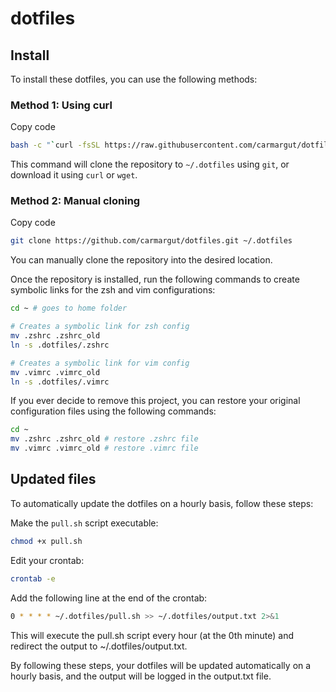 # dotfiles


## Install
To install these dotfiles, you can use the following methods:



### Method 1: Using curl
Copy code
```bash
bash -c "`curl -fsSL https://raw.githubusercontent.com/carmargut/dotfiles/master/install.sh`"
```
This command will clone the repository to `~/.dotfiles` using `git`, or download it using `curl` or `wget`.

### Method 2: Manual cloning


Copy code
```bash
git clone https://github.com/carmargut/dotfiles.git ~/.dotfiles
```
You can manually clone the repository into the desired location.





Once the repository is installed, run the following commands to create symbolic links for the zsh and vim configurations:

```bash
cd ~ # goes to home folder

# Creates a symbolic link for zsh config
mv .zshrc .zshrc_old
ln -s .dotfiles/.zshrc

# Creates a symbolic link for vim config
mv .vimrc .vimrc_old
ln -s .dotfiles/.vimrc
```

If you ever decide to remove this project, you can restore your original configuration files using the following commands:

```bash
cd ~ 
mv .zshrc .zshrc_old # restore .zshrc file
mv .vimrc .vimrc_old # restore .vimrc file

```


## Updated files
To automatically update the dotfiles on a hourly basis, follow these steps:


Make the `pull.sh` script executable:

```bash
chmod +x pull.sh 
```
Edit your crontab:
```bash
crontab -e
```

Add the following line at the end of the crontab:
```bash
0 * * * * ~/.dotfiles/pull.sh >> ~/.dotfiles/output.txt 2>&1
```
This will execute the pull.sh script every hour (at the 0th minute) and redirect the output to ~/.dotfiles/output.txt.

By following these steps, your dotfiles will be updated automatically on a hourly basis, and the output will be logged in the output.txt file.




